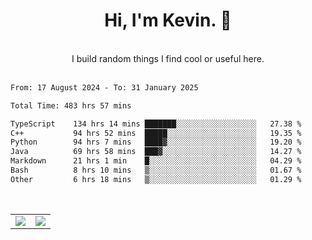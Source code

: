 <!--
**kevin-pek/kevin-pek** is a ✨ _special_ ✨ repository because its `README.md` (this file) appears on your GitHub profile.

Here are some ideas to get you started:

- 🔭 I’m currently working on ...
- 🌱 I’m currently learning ...
- 👯 I’m looking to collaborate on ...
- 🤔 I’m looking for help with ...
- 💬 Ask me about ...
- 📫 How to reach me: ...
- 😄 Pronouns: ...
- ⚡ Fun fact: ...
-->
<div align="center">
  <h1>Hi, I'm Kevin. 👋</h1>
  <br />
  I build random things I find cool or useful here.
</div>
<br />
<!--START_SECTION:waka-->

```txt
From: 17 August 2024 - To: 31 January 2025

Total Time: 483 hrs 57 mins

TypeScript    134 hrs 14 mins ███████░░░░░░░░░░░░░░░░░░   27.38 %
C++           94 hrs 52 mins  █████░░░░░░░░░░░░░░░░░░░░   19.35 %
Python        94 hrs 7 mins   ████▓░░░░░░░░░░░░░░░░░░░░   19.20 %
Java          69 hrs 58 mins  ███▓░░░░░░░░░░░░░░░░░░░░░   14.27 %
Markdown      21 hrs 1 min    █░░░░░░░░░░░░░░░░░░░░░░░░   04.29 %
Bash          8 hrs 10 mins   ▒░░░░░░░░░░░░░░░░░░░░░░░░   01.67 %
Other         6 hrs 18 mins   ▒░░░░░░░░░░░░░░░░░░░░░░░░   01.29 %
```

<!--END_SECTION:waka-->
<br />
<table width="100%">
  <tr>
    <td align="left" width="50%">
      <img src="https://github-readme-stats-kevin-pek.vercel.app/api?username=kevin-pek&include_all_commits=true&count_private=true&theme=rose_pine" />
    </td>
    <td align="right" width="50%">
      <img src="https://github-readme-stats-kevin-pek.vercel.app/api/top-langs?username=kevin-pek&langs_count=10&hide_progress=true&theme=rose_pine" />
    </td>
  </tr>
</table>
